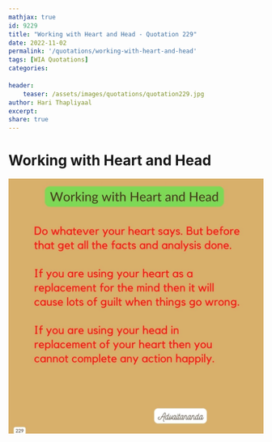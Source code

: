 ```yaml
---
mathjax: true
id: 9229
title: "Working with Heart and Head - Quotation 229"
date: 2022-11-02
permalink: '/quotations/working-with-heart-and-head'
tags: [WIA Quotations] 
categories: 

header:
    teaser: /assets/images/quotations/quotation229.jpg
author: Hari Thapliyaal 
excerpt:
share: true 
---
```


# Working with Heart and Head

![Working with Heart and Head](/assets/images/quotations/quotation229.jpg)
